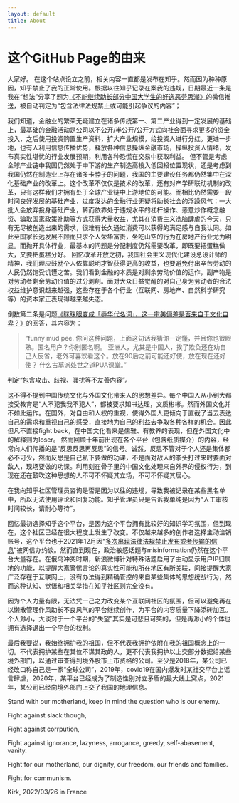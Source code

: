```yaml
---
layout: default
title: About
---
```

# 这个GitHub Page的由来

大家好。
在这个站点设立之前，相关内容一直都是发布在知乎。然而因为种种原因，知乎禁止了我的正常使用。根据以往知乎记录在案我的违规，日期最近一条是我在“想法”分享了题为<a href="https://mp.weixin.qq.com/s/7i3gitv9YY8r_QVDFGYcog">《不能继续助长部分中国大学生的好逸恶劳思潮》</a>的微信推送，被自动判定为“包含法律法规禁止或可能引起争议的内容”；

我们知道，金融业的繁荣无疑建立在诸多传统第一、第二产业得到一定发展的基础上，最基础的金融活动是公司以不公开/半公开/公开方式向社会面寻求更多的资金投入，之后使用投资购置生产资料，扩大产业规模，给投资人进行分红。更进一步地，也有人利用信息传播优势，释放各种信息操纵金融市场，操纵投资人情绪，发布真实性堪忧的行业发展预期，利用各种恐慌在交易中获取利益。
但不管是考虑全球产业链中我国仍然处于中下游的生产制造高投入低回报位置现状，还是考虑到我国仍然在制造业上存在诸多卡脖子的问题，我国的主要建设任务都仍然集中在深化基础产业的改革上。这个改革不仅仅是技术的改革，还有对产学研联动机制的改革，只有这样我们才拥有处于全球产业链中上游地位的可能。而相比仍然需要一段时间良好发展的基础产业，过度发达的金融行业无疑将助长社会的浮躁风气：一大批人会放弃投身基础产业，转而依靠处于违规水平的杠杆操作、恶意炒作概念融资、骗取国家政策补助等方式获得大量收益，尤其在消费主义洗脑肆虐的今天，只有无尽被创造出来的需求，很难有长久通过消费可以获得的满足感与自我认同。如此至国家长远发展不顾而只求个人荣华富贵，坐吃山空的行为在房地产行业尤为明显。而抛开具体行业，最基本的问题是分配制度仍然需要改革，即既要把蛋糕做大，又要把蛋糕分好。
回忆改革开放之初，我国社会主义现代化建设总设计师的精神，我们理应鼓励个人依靠聪明才智获得更高的收益，也要避免付出辛苦劳动的人民仍然饱受饥馑之苦。我们看到金融的本质是对剩余劳动价值的运作，副产物是对劳动者剩余劳动价值的过分剥削。面对大众日益觉醒的对自己身为劳动者的合法权益维护意识越来越强，这些存在于各个行业（互联网、房地产、自然科学研究等）的资本家正表现得越来越失态。

倒数第二条是问题<a href="https://www.zhihu.com/question/508667304">《眯眯眼变成「辱华代名词」，这一审美偏差是否来自于文化自卑？》</a>的回答，其内容为：
>“funny mud pee.
>你问这种问题，上面这句话我猜你一定懂，并且你也很眼熟。匿名用户？你别匿名啊。
>亚洲人，尤其是中国人，挨了欺负还在劝自己人反省，老外可喜欢看这个。放在90后之前可能还好使，放在现在还好使？
>什么古墓派处世之道PUA课堂。”

判定“包含攻击、歧视、骚扰等不友善内容”。

这不得不提到中国传统文化与外国文化带来人的思想差异。每个中国人从小到大都接受教育是“人不犯我我不犯人”，都被要求知书达理，文质彬彬。然而外国文化并不如此运作。在国外，对自由和人权的重视，使得外国人更倾向于直截了当去表达自己的需求和重视自己的感受，直接地为自己的利益去争取各种各样的机会。因此但凡不直接fight back，在中国文化看来是儒雅、有教养的表现，但在外国文化中的解释则为loser。
然而回顾十年前出现在各个平台（包含纸质媒介）的内容，经常向人们传播的是“反思反思再反思”的信号。诚然，反思不管对于个人还是集体都必不可少，然而反思是自己私下要做的功课，不是面对敌人的拳头打过来时要面对敌人，现场要做的功课。利用刻在骨子里的中国文化处理来自外界的侵权行为，到现在还在鼓吹这种思想的人不可不怀疑其立场，不可不怀疑其居心。

在我向知乎社区管理员咨询是否是因为以往的违规，导致我被记录在某些黑名单中，所以无法使用评论和回复功能。知乎管理员只是告诉我单纯是因为“人工审核时间较长，请耐心等待”。

回忆最初选择知乎这个平台，是因为这个平台拥有比较好的知识学习氛围，但到现在，这个社区已经在很大程度上发生了改变。不仅越来越多的创作者选择主动注销账号，这个平台也于2021年12月因“<a href="http://www.news.cn/2021-12/20/c_1128182857.htm">多次出现法律法规禁止发布或者传输的信息</a>”被网信办约谈。然而直到现在，政治敏感话题与misinformation仍然在这个平台大量存在。在俄乌冲突时期，新浪微博针对特殊话题启用了主动显示用户IP归属地的功能，以提醒大家警惕言论的真实性可能和所在地区有所关联，间接提醒大家广泛存在于互联网上，没有办法得到精确管控的来自某些集体的思想统战行为，然而这种认知、觉悟和相关举措在知乎社区则完全没有。

因为个人力量有限，无法凭一己之力改变某个互联网社区的氛围，但可以避免再在以懒散管理作风助长不良风气的平台继续创作，为平台的内容质量下降添砖加瓦。个人渺小，大谈对于一个平台的“失望”其实是可悲且可笑的，但是再渺小的个体也拥有选择退出一个平台的权利。

最后我要说，我始终拥护我的祖国，但不代表我拥护依附在我的祖国概念上的一切。不代表拥护某些在其位不谋其政的人，更不代表我拥护以上交部分数据给某些境外部门，以通过审查得到境外股市上市资格的公司。至少是2018年，某公司已经改口称自己是一家“全球公司”，2019年，covid19在国内爆发时某社交平台上谣言肆虐，2020年，某平台已经成为了制造性别对立矛盾的最大线上窝点，2021年，某公司已经向境外部门上交了我国的地理信息。

Stand with our motherland, keep in mind the question who is our enemy.

Fight against slack though, 

Fight against corrpution, 

Fight against ignorance, lazyness, arrogance, greedy, self-abasement, vanity.

Fight for our motherland, our dignity, our freedom, our friends and families.

Fight for communism.

Kirk, 2022/03/26 in France